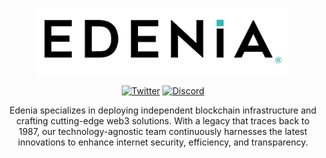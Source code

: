 <span align="center">

<a href="https://edenia.com"><img width="400" alt="image" src="https://raw.githubusercontent.com/edenia/.github/refs/heads/master/.github/workflows/images/edenia-logo.png"></img></a>

[![Twitter](https://img.shields.io/twitter/follow/EdeniaWeb3?style=for-the-badge)](https://twitter.com/EdeniaWeb3)
[![Discord](https://img.shields.io/discord/946500573677625344?color=black&label=discord&logo=discord&logoColor=white&style=for-the-badge)](https://discord.gg/YeGcF6QwhP)

Edenia specializes in deploying independent blockchain infrastructure and crafting cutting-edge web3 solutions. With a legacy that traces back to 1987, our technology-agnostic team continuously harnesses the latest innovations to enhance internet security, efficiency, and transparency.

<!-- ![Metrics](/profile/metrics.svg) -->

</span>
